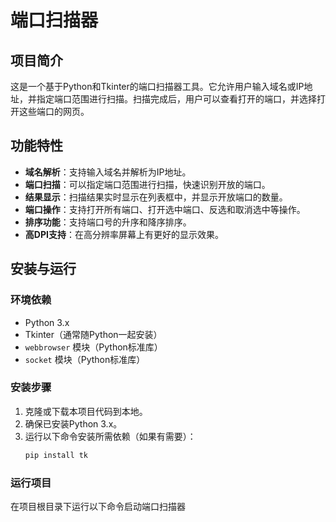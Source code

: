 # 端口扫描器

## 项目简介

这是一个基于Python和Tkinter的端口扫描器工具。它允许用户输入域名或IP地址，并指定端口范围进行扫描。扫描完成后，用户可以查看打开的端口，并选择打开这些端口的网页。

## 功能特性

- **域名解析**：支持输入域名并解析为IP地址。
- **端口扫描**：可以指定端口范围进行扫描，快速识别开放的端口。
- **结果显示**：扫描结果实时显示在列表框中，并显示开放端口的数量。
- **端口操作**：支持打开所有端口、打开选中端口、反选和取消选中等操作。
- **排序功能**：支持端口号的升序和降序排序。
- **高DPI支持**：在高分辨率屏幕上有更好的显示效果。

## 安装与运行

### 环境依赖

- Python 3.x
- Tkinter（通常随Python一起安装）
- `webbrowser` 模块（Python标准库）
- `socket` 模块（Python标准库）

### 安装步骤

1. 克隆或下载本项目代码到本地。
2. 确保已安装Python 3.x。
3. 运行以下命令安装所需依赖（如果有需要）：
    ```bash
    pip install tk
    ```

### 运行项目

在项目根目录下运行以下命令启动端口扫描器